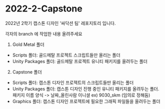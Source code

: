 # 2022-2-Capstone

2022년 2학기 캡스톤 디자인 '싸닥션 팀' 레포지토리 입니다.

각자의 branch 에 작업한 내용 올려주세요

1. Gold Metal 폴더
  - Scripts 폴더: 골드메탈 프로젝트 스크립트들만 올리는 폴더
  - Unity Packages 폴더: 골드메탈 프로젝트 유니티 패키지를 올려두는 폴더
  
2. Capstone 폴더
  - Scripts 폴더: 캡스톤 디자인 프로젝트의 스크립트들만 올리는 폴더 
  - Unity Packages 폴더: 캡스톤 디자인 진행 중인 유니티 패키지를 올려두는 폴더. 패키지 이름 양식 -> 날짜_올린사람 이니셜 ex) 9030_skm (임의로 정해둠)
  - Graphics 폴더: 캡스톤 디자인 프로젝트에 필요한 그래픽 파일들을 올려두는 폴더
